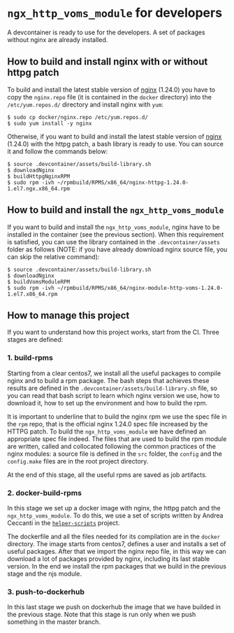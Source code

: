 # `ngx_http_voms_module` for developers

A devcontainer is ready to use for the developers. A set of packages without nginx are already installed.

## How to build and install nginx with or without httpg patch

To build and install the latest stable version of [nginx](http://nginx.org/en/download.html) (1.24.0) you have to copy the `nginx.repo` file (it is contained in the `docker` directory) into the `/etc/yum.repos.d/` directory and install nginx with `yum`:

```shell
$ sudo cp docker/nginx.repo /etc/yum.repos.d/
$ sudo yum install -y nginx
```

Otherwise, if you want to build and install the latest stable version of [nginx](http://nginx.org/en/download.html) (1.24.0) with the httpg patch, a bash library is ready to use. You can source it and follow the commands below:

```shell
$ source .devcontainer/assets/build-library.sh
$ downloadNginx
$ buildHttpgNginxRPM
$ sudo rpm -ivh ~/rpmbuild/RPMS/x86_64/nginx-httpg-1.24.0-1.el7.ngx.x86_64.rpm
```

## How to build and install the `ngx_http_voms_module`

If you want to build and install the `ngx_http_voms_module`, nginx have to be installed in the container (see the previous section). When this requirement is satisfied, you can use the library contained in the `.devcontainer/assets` folder as follows (NOTE: if you have already download nginx source file, you can skip the relative command):

```shell
$ source .devcontainer/assets/build-library.sh
$ downloadNginx
$ buildVomsModuleRPM
$ sudo rpm -ivh ~/rpmbuild/RPMS/x86_64/nginx-module-http-voms-1.24.0-1.el7.x86_64.rpm
```
## How to manage this project

If you want to understand how this project works, start from the CI. Three stages are defined:

### 1. build-rpms

Starting from a clear centos7, we install all the useful packages to compile nginx and to build a rpm package. The bash steps that achieves these results are defined in the `.devcontainer/assets/build-library.sh` file, so you can read that bash script to learn which nginx version we use, how to download it, how to set up the environment and how to build the rpm. 

It is important to underline that to build the nginx rpm we use the spec file in the `rpm` repo, that is the official nginx 1.24.0 spec file increased by the HTTPG patch. To build the `ngx_http_voms_module` we have defined an appropriate spec file indeed. The files that are used to build the rpm module are written, called and collocated following the common practices of the nginx modules: a source file is defined in the `src` folder, the `config` and the `config.make` files are in the root project directory.

At the end of this stage, all the useful rpms are saved as job artifacts.

### 2. docker-build-rpms

In this stage we set up a docker image with nginx, the httpg patch and the `ngx_http_voms_module`. To do this, we use a set of scripts written by Andrea Ceccanti in the [`helper-scripts`](https://baltig.infn.it/mw-devel/helper-scripts.git) project.

The dockerfile and all the files needed for its compilation are in the `docker` directory. The image starts from centos7, defines a user and installs a set of useful packages. After that we import the nginx repo file, in this way we can download a lot of packages provided by nginx, including its last stable version. In the end we install the rpm packages that we build in the previous stage and the njs module.

### 3. push-to-dockerhub

In this last stage we push on dockerhub the image that we have builded in the previous stage. Note that this stage is run only when we push something in the master branch.




